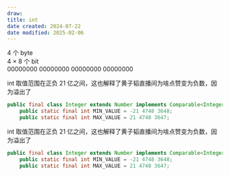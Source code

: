 ```yaml
---
draw:
title: int
date created: 2024-07-22
date modified: 2025-02-06
---
```


4 个 byte  
4 × 8 个 bit  
00000000 00000000 00000000 00000000

int 取值范围在正负 21 亿之间，这也解释了黄子韬直播间为啥点赞变为负数，因为溢出了

```java
public final class Integer extends Number implements Comparable<Integer> {  
    public static final int MIN_VALUE = -21 4748 3648;  
    public static final int MAX_VALUE = 21 4748 3647;
```

int 取值范围在正负 21 亿之间，这也解释了黄子韬直播间为啥点赞变为负数，因为溢出了

```java
public final class Integer extends Number implements Comparable<Integer> {  
    public static final int MIN_VALUE = -21 4748 3648;  
    public static final int MAX_VALUE = 21 4748 3647;
```
